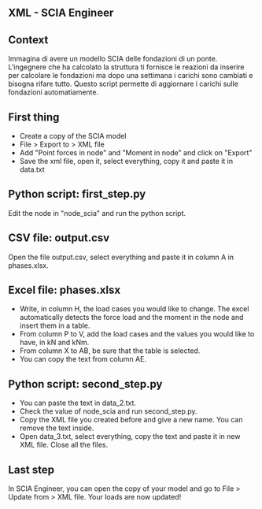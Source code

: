 ## XML - SCIA Engineer

## Context
Immagina di avere un modello SCIA delle fondazioni di un ponte. L'ingegnere che ha calcolato la struttura ti fornisce le reazioni da inserire per calcolare le fondazioni ma dopo una settimana i carichi sono cambiati e bisogna rifare tutto. Questo script permette di aggiornare i carichi sulle fondazioni automatiamente.

## First thing
- Create a copy of the SCIA model
- File > Export to > XML file
- Add "Point forces in node" and "Moment in node" and click on "Export"
- Save the xml file, open it, select everything, copy it and paste it in data.txt

## Python script: first_step.py
Edit the node in "node_scia" and run the python script.

## CSV file: output.csv
Open the file output.csv, select everything and paste it in column A in phases.xlsx.

## Excel file: phases.xlsx
- Write, in column H, the load cases you would like to change. The excel automatically detects the force load and the moment in the node and insert them in a table.
- From column P to V, add the load cases and the values you would like to have, in kN and kNm.
- From column X to AB, be sure that the table is selected.
- You can copy the text from column AE.

## Python script: second_step.py
- You can paste the text in data_2.txt.
- Check the value of node_scia and run second_step.py.
- Copy the XML file you created before and give a new name. You can remove the text inside.
- Open data_3.txt, select everything, copy the text and paste it in new XML file. Close all the files.

## Last step
In SCIA Engineer, you can open the copy of your model and go to File > Update from > XML file.
Your loads are now updated!



